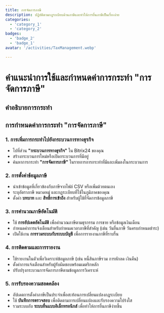```yaml
---
title: การจัดการภาษี
description: ปฏิบัติตามกฎระเบียบด้านภาษีและทำให้การยื่นภาษีเป็นเรื่องง่าย
categories: 
  - 'category_1'
  - 'category_2'
badges: 
  - 'badge_2'
  - 'badge_1'
avatar: '/activities/TaxManagement.webp'

---
```

# คำแนะนำการใช้และกำหนดค่าการกระทำ "การจัดการภาษี"

## คำอธิบายการกระทำ

## **การกำหนดค่าการกระทำ "การจัดการภาษี"**

### 1. การเพิ่มการกระทำไปยังกระบวนการทางธุรกิจ
- ไปที่ส่วน **"กระบวนการทางธุรกิจ"** ใน Bitrix24 ของคุณ
- สร้างกระบวนการใหม่หรือเปิดกระบวนการที่มีอยู่
- ค้นหาการกระทำ **"การจัดการภาษี"** ในรายการการกระทำที่มีและเพิ่มลงในกระบวนการ

### 2. การตั้งค่าข้อมูลภาษี
- นำเข้าข้อมูลที่เกี่ยวข้องกับภาษีจากไฟล์ CSV หรือเพิ่มด้วยตนเอง
- ระบุอัตราภาษี หมวดหมู่ และกฎระเบียบที่ใช้ในภูมิภาคของคุณ
- ตั้งค่า **บทบาท** และ **สิทธิ์การเข้าถึง** สำหรับผู้ใช้ที่จัดการข้อมูลภาษี

### 3. การคำนวณภาษีอัตโนมัติ
- ใช้ **การอัปเดตอัตโนมัติ** เพื่อคำนวณภาษีตามธุรกรรม การขาย หรือข้อมูลเงินเดือน
- กำหนดค่าการแจ้งเตือนสำหรับกำหนดเวลาภาษีที่สำคัญ (เช่น วันยื่นภาษี วันครบกำหนดชำระ)
- เปิดใช้งาน **การรวมระบบกับระบบบัญชี** เพื่อการรายงานภาษีที่ราบรื่น

### 4. การติดตามและการรายงาน
- ใช้รายงานในตัวเพื่อวิเคราะห์ข้อมูลภาษี (เช่น หนี้สินภาษีรวม การหักลด เงินคืน)
- ตั้งค่าการแจ้งเตือนสำหรับผู้รับผิดชอบพร้อมเมตริกหลัก
- ปรับปรุงกระบวนการจัดการภาษีตามข้อมูลการวิเคราะห์

### 5. การรับรองความสอดคล้อง
- อัปเดตการตั้งค่าภาษีเป็นประจำเพื่อสะท้อนการเปลี่ยนแปลงกฎระเบียบ
- ใช้ **บันทึกการตรวจสอบ** เพื่อติดตามการเปลี่ยนแปลงและรับรองความโปร่งใส
- รวมระบบกับ **ระบบยื่นแบบอิเล็กทรอนิกส์** เพื่อทำให้การยื่นภาษีง่ายขึ้น